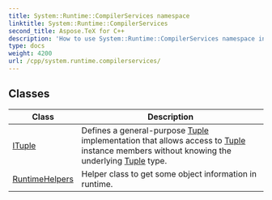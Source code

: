 ```yaml
---
title: System::Runtime::CompilerServices namespace
linktitle: System::Runtime::CompilerServices
second_title: Aspose.TeX for C++
description: 'How to use System::Runtime::CompilerServices namespace in C++.'
type: docs
weight: 4200
url: /cpp/system.runtime.compilerservices/
---
```




## Classes

| Class | Description |
| --- | --- |
| [ITuple](./ituple/) | Defines a general-purpose [Tuple](../system/tuple/) implementation that allows access to [Tuple](../system/tuple/) instance members without knowing the underlying [Tuple](../system/tuple/) type. |
| [RuntimeHelpers](./runtimehelpers/) | Helper class to get some object information in runtime. |
